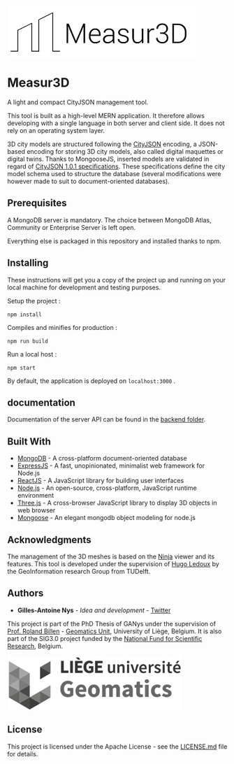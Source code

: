 <img align="center" src="client/src/logo_app_black.png" alt="Measur3D logo">

# Measur3D

A light and compact CityJSON management tool.

This tool is built as a high-level MERN application. It therefore allows developing with a single language in both server and client side. It does not rely on an operating system layer.

3D city models are structured following the [CityJSON](https://www.cityjson.org/) encoding, a JSON-based encoding for storing 3D city models, also called digital maquettes or digital twins. Thanks to MongooseJS, inserted models are validated in regard of [CityJSON 1.0.1 specifications](https://www.cityjson.org/specs/1.0.1/). These specifications define the city model schema used to structure the database (several modifications were however made to suit to document-oriented databases).

## Prerequisites

A MongoDB server is mandatory. The choice between MongoDB Atlas, Community or Enterprise Server is left open.

Everything else is packaged in this repository and installed thanks to npm.

## Installing

These instructions will get you a copy of the project up and running on your local machine for development and testing purposes.

Setup the project :

```
npm install
```

Compiles and minifies for production :

```
npm run build
```

Run a local host :

```
npm start
```

By default, the application is deployed on ```localhost:3000``` .

## documentation

Documentation of the server API can be found in the [backend folder](https://github.com/GANys/Measur3D/tree/dev/backend/README.md).

## Built With

* [MongoDB](https://www.mongodb.com/) - A cross-platform document-oriented database
* [ExpressJS](https://expressjs.com/) - A fast, unopinionated, minimalist web framework for Node.js
* [ReactJS](https://reactjs.org/) - A JavaScript library for building user interfaces
* [Node.js](https://nodejs.org/en/) - An open-source, cross-platform, JavaScript runtime environment
* [Three.js](https://threejs.org/) - A cross-browser JavaScript library to display 3D objects in web browser
* [Mongoose](https://mongoosejs.com/) - An elegant mongodb object modeling for node.js

## Acknowledgments

The management of the 3D meshes is based on the [Ninja](https://ninja.cityjson.org/) viewer and its features. This tool is developed under the supervision of [Hugo Ledoux](https://twitter.com/hugoledoux) by the GeoInformation research Group from TUDelft.

## Authors

* **Gilles-Antoine Nys** - *Idea and development* - [Twitter](https://twitter.com/ga_nys)

This project is part of the PhD Thesis of GANys under the supervision of [Prof. Roland Billen](https://twitter.com/RolandBillen) - [Geomatics Unit](http://geomatics.ulg.ac.be/home.php), University of Liège, Belgium. It is also part of the SIG3.0 project funded by the [National Fund for Scientific Research](https://www.frs-fnrs.be/en), Belgium.

![Measur3D logo](client/src/logo_geomatics.png)

## License

This project is licensed under the Apache License - see the [LICENSE.md](LICENSE) file for details.

